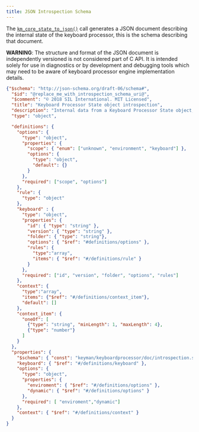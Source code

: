 ```yaml
---
title: JSON Introspection Schema
---
```


The [`km_core_state_to_json()`](state#km_core_state_to_json) call
generates a JSON document describing the internal state of the keyboard
processor, this is the schema describing that document.

**WARNING**: The structure and format of the JSON document is independently
versioned is not considered part of C API. It is intended solely for use in
diagnostics or by development and debugging tools which may need to be aware of
keyboard processor engine implementation details.

```json
{"$schema": "http://json-schema.org/draft-06/schema#",
  "$id": "@replace_me_with_introspection_schema_uri@",
  "$comment": "© 2018 SIL International. MIT Licensed",
  "title": "Keyboard Processor State object introspection",
  "description": "Internal data from a Keyboard Processor State object, sufficient for debugging and diagnostics",
  "type": "object",

  "definitions": {
    "options": {
      "type": "object",
      "properties": {
        "scope": { "enum": ["unknown", "environment", "keyboard"] },
        "options": {
          "type": "object",
          "default": {}
        }
      },
      "required": ["scope", "options"]
    },
    "rule": {
      "type": "object"
    },
    "keyboard" : {
      "type": "object",
      "properties": {
        "id": { "type": "string" },
        "version": { "type": "string" },
        "folder": { "type": "string"},
        "options": { "$ref": "#definitions/options" },
        "rules": {
          "type":"array",
          "items": { "$ref": "#/definitions/rule" }
        }
      },
      "required": ["id", "version", "folder", "options", "rules"]
    },
    "context": {
      "type":"array",
      "items": {"$ref": "#/definitions/context_item"},
      "default": []
    },
    "context_item": {
      "oneOf": [
        {"type": "string", "minLength": 1, "maxLength": 4},
        {"type": "number"}
      ]
    }
  },
  "properties": {
    "$schema": { "const": "keyman/keyboardprocessor/doc/introspection.schema" },
    "keyboard": { "$ref": "#/definitions/keyboard" },
    "options": {
      "type": "object",
      "properties": {
        "enviroment": { "$ref": "#/definitions/options" },
        "dynamic": { "$ref": "#/definitions/options" }
      },
      "required": [ "enviroment","dynamic"]
    },
    "context": { "$ref": "#/definitions/context" }
  }
}
```